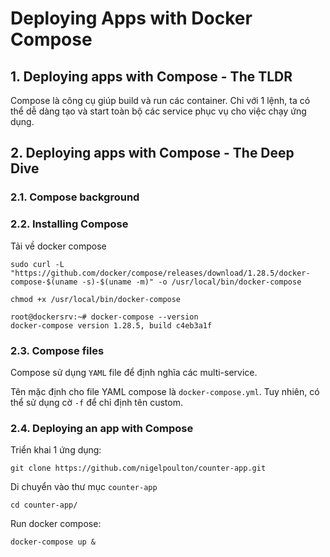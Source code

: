 # Deploying Apps with Docker Compose

## 1. Deploying apps with Compose - The TLDR

Compose là công cụ giúp build và run các container. Chỉ với 1 lệnh, ta có thể dễ dàng tạo và start toàn bộ các service phục vụ cho việc chạy ứng dụng. 

## 2. Deploying apps with Compose - The Deep Dive

### 2.1. Compose background

### 2.2. Installing Compose

Tải về docker compose

```
sudo curl -L "https://github.com/docker/compose/releases/download/1.28.5/docker-compose-$(uname -s)-$(uname -m)" -o /usr/local/bin/docker-compose

chmod +x /usr/local/bin/docker-compose
```

```
root@dockersrv:~# docker-compose --version
docker-compose version 1.28.5, build c4eb3a1f
```

### 2.3. Compose files

Compose sử dụng `YAML` file để định nghĩa các multi-service. 

Tên mặc định cho file YAML compose là `docker-compose.yml`. Tuy nhiên, có thể sử dụng cờ `-f` để chỉ định tên custom. 

### 2.4. Deploying an app with Compose

Triển khai 1 ứng dụng: 

```
git clone https://github.com/nigelpoulton/counter-app.git
```

Di chuyển vào thư mục `counter-app`

```
cd counter-app/
```

Run docker compose: 

```
docker-compose up &
```
